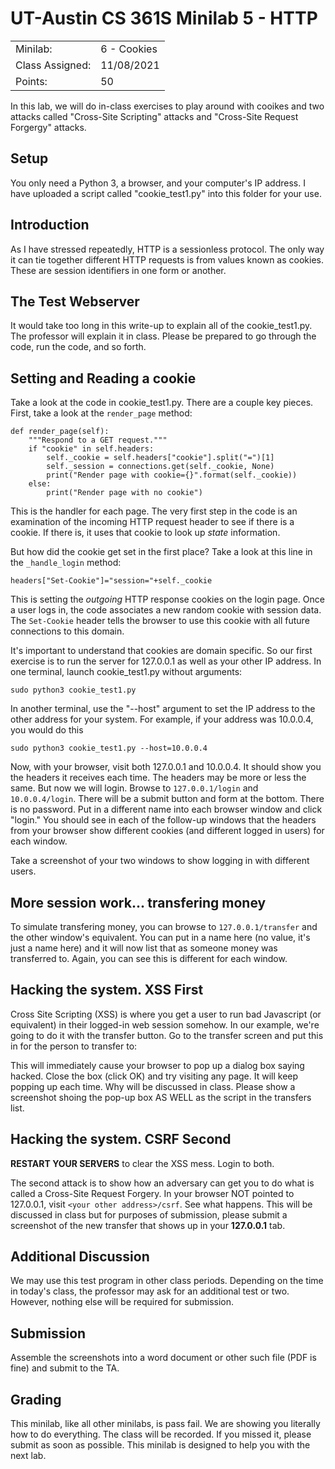 # UT-Austin CS 361S Minilab 5 - HTTP

|||
|---|---|
| Minilab: | 6 - Cookies |
| Class Assigned: | 11/08/2021 |
| Points: | 50 |

In this lab, we will do in-class exercises to play around with cooikes
and two attacks called "Cross-Site Scripting" attacks and "Cross-Site
Request Forgergy" attacks.

## Setup

You only need a Python 3, a browser, and your computer's IP address.
I have uploaded a script called "cookie_test1.py" into this folder for your use.

## Introduction

As I have stressed repeatedly, HTTP is a sessionless protocol. The only way
it can tie together different HTTP requests is from values known as cookies.
These are session identifiers in one form or another.

## The Test Webserver

It would take too long in this write-up to explain all of the cookie_test1.py.
The professor will explain it in class. Please be prepared to go through the 
code, run the code, and so forth.

## Setting and Reading a cookie

Take a look at the code in cookie_test1.py. There are a couple key pieces.
First, take a look at the `render_page` method:

    def render_page(self):
        """Respond to a GET request."""
        if "cookie" in self.headers:
            self._cookie = self.headers["cookie"].split("=")[1]
            self._session = connections.get(self._cookie, None)
            print("Render page with cookie={}".format(self._cookie))
        else:
            print("Render page with no cookie")
            
This is the handler for each page. The very first step in the code
is an examination of the incoming HTTP request header to see if there
is a cookie. If there is, it uses that cookie to look up *state* information.

But how did the cookie get set in the first place? Take a look at this line
in the `_handle_login` method:

    headers["Set-Cookie"]="session="+self._cookie
    
This is setting the *outgoing* HTTP response cookies on the login page. Once
a user logs in, the code associates a new random cookie with session data.
The `Set-Cookie` header tells the browser to use this cookie with all future
connections to this domain.

It's important to understand that cookies are domain specific. So our first
exercise is to run the server for 127.0.0.1 as well as your other IP address.
In one terminal, launch cookie_test1.py without arguments:

    sudo python3 cookie_test1.py
    
In another terminal, use the "--host" argument to set the IP address to the
other address for your system. For example, if your address was 10.0.0.4,
you would do this

    sudo python3 cookie_test1.py --host=10.0.0.4
    
Now, with your browser, visit both 127.0.0.1 and 10.0.0.4. It should show you
the headers it receives each time. The headers may be more or less the same. But now
we will login. Browse to `127.0.0.1/login` and `10.0.0.4/login`. There will be a submit
button and form at the bottom. There is no password. Put in a different name into each
browser window and click "login." You should see in each of the follow-up windows that
the headers from your browser show different cookies (and different logged in users) for
each window.

Take a screenshot of your two windows to show logging in with different users.

## More session work... transfering money

To simulate transfering money, you can browse to `127.0.0.1/transfer` and the other window's
equivalent. You can put in a name here (no value, it's just a name here) and it will now list
that as someone money was transferred to. Again, you can see this is different for each window.

## Hacking the system. XSS First

Cross Site Scripting (XSS) is where you get a user to run bad Javascript (or equivalent) in
their logged-in web session somehow. In our example, we're going to do it with the transfer
button. Go to the transfer screen and put this in for the person to transfer to:

   <script>alert('hacked');</script>
   
This will immediately cause your browser to pop up a dialog box saying hacked. Close the
box (click OK) and try visiting any page. It will keep popping up each time. Why will
be discussed in class. Please show a screenshot shoing the pop-up box AS WELL as the
script in the transfers list.

## Hacking the system. CSRF Second

**RESTART YOUR SERVERS** to clear the XSS mess. Login to both.

The second attack is to show how an adversary can get you to do what is called a 
Cross-Site Request Forgery. In your browser NOT pointed to 127.0.0.1, visit 
`<your other address>/csrf`. See what happens. This will be discussed in class
but for purposes of submission, please submit a screenshot of the new transfer
that shows up in your **127.0.0.1** tab.

## Additional Discussion

We may use this test program in other class periods. Depending on the time in
today's class, the professor may ask for an additional test or two. However,
nothing else will be required for submission.


## Submission
Assemble the screenshots into a word document or
other such file (PDF is fine) and submit to the TA.

## Grading
This minilab, like all other minilabs, is pass fail. We are showing
you literally how to do everything. The class will be recorded. If
you missed it, please submit as soon as possible. This minilab is
designed to help you with the next lab.

    